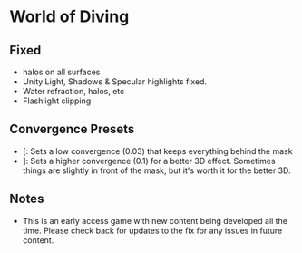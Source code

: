 World of Diving
===============

Fixed
-----
- halos on all surfaces
- Unity Light, Shadows & Specular highlights fixed.
- Water refraction, halos, etc
- Flashlight clipping

Convergence Presets
-------------------
- [: Sets a low convergence (0.03) that keeps everything behind the mask
- ]: Sets a higher convergence (0.1) for a better 3D effect. Sometimes things
  are slightly in front of the mask, but it's worth it for the better 3D.

Notes
-----
- This is an early access game with new content being developed all the time.
  Please check back for updates to the fix for any issues in future content.
